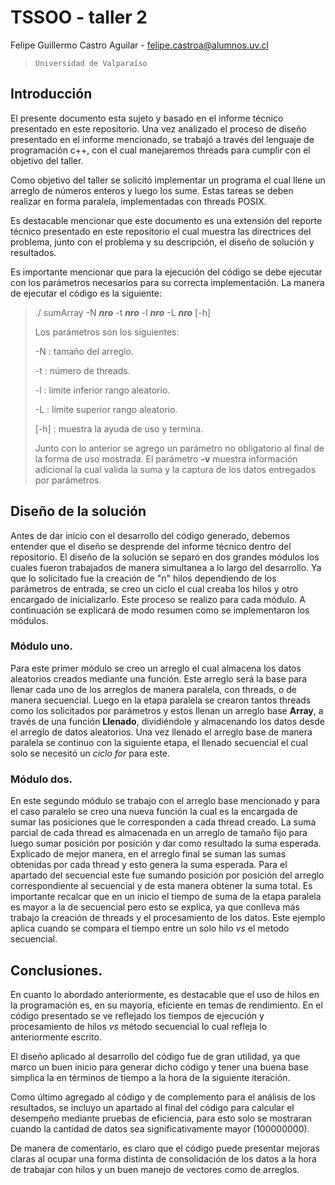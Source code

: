 # TSSOO - taller 2

Felipe Guillermo Castro Aguilar - <felipe.castroa@alumnos.uv.cl>

>`Universidad de Valparaíso`

## Introducción

El presente documento esta sujeto y basado en el informe técnico presentado en este repositorio. 
Una vez analizado el proceso de diseño presentado en el informe mencionado, se trabajó a través del lenguaje de programación c++, con el cual manejaremos threads para cumplir con el objetivo del taller.

Como objetivo del taller se solicitó implementar un programa el cual llene un arreglo de números enteros y luego los sume. Estas tareas se deben realizar en forma paralela, implementadas con threads POSIX.

Es destacable mencionar que este documento es una extensión del reporte técnico presentado en este repositorio el cual muestra las directrices del problema, junto con el problema y su descripción, el diseño de solución y resultados.

Es importante mencionar que para la ejecución del código se debe ejecutar con los parámetros necesarios para su correcta implementación. La manera de ejecutar el código es la siguiente:

> ./ sumArray -N **_nro_** -t  **_nro_** -l  **_nro_** -L  **_nro_** [-h]
>
>Los parámetros son los siguientes:
>
>-N : tamaño del arreglo.
>
>-t : número de threads.
>
>-l : limite inferior rango aleatorio.
>
>-L : límite superior rango aleatorio.
>
>[-h] : muestra la ayuda de uso y termina. 
>
>Junto con lo anterior se agrego un parámetro no obligatorio al final de la forma de uso mostrada. El parámetro **-v** muestra información adicional la cual valida la suma y la captura de los datos entregados por parámetros.
## Diseño de la solución

Antes de dar inicio con el desarrollo del código generado, debemos entender que el diseño se desprende del informe técnico dentro del repositorio.
El diseño de la solución se separó en dos grandes módulos los cuales fueron trabajados de manera simultanea a lo largo del desarrollo. Ya que lo solicitado fue la creación de "n" hilos dependiendo de los parámetros de entrada, se creo un ciclo el cual creaba los hilos y otro encargado de inicializarlo. Este proceso se realizo para cada módulo.
A continuación se explicará de modo resumen como se implementaron los módulos.

### Módulo uno.

Para este primer módulo se creo un arreglo el cual almacena los datos aleatorios creados mediante una función. Este arreglo será la base para llenar cada uno de los arreglos de manera paralela, con threads, o de manera secuencial. Luego en la etapa paralela se crearon tantos threads como los solicitados por parámetros y estos llenan un arreglo base **Array**, a través de una función **Llenado**, dividiéndole y almacenando los datos desde el arreglo de datos aleatorios.
Una vez llenado el arreglo base de manera paralela se continuo con la siguiente etapa, el llenado secuencial el cual solo se necesitó un _ciclo for_ para este.

### Módulo dos.

En este segundo módulo se trabajo con el arreglo base mencionado y para el caso paralelo se creo una nueva función la cual es la encargada de sumar las posiciones que le corresponden a cada thread creado. La suma parcial de cada thread es almacenada en un arreglo de tamaño fijo para luego sumar posición por posición y dar como resultado la suma esperada. Explicado de mejor manera, en el arreglo final se suman las sumas obtenidas por cada thread y esto genera la suma esperada.
Para el apartado del secuencial este fue sumando posición por posición del arreglo correspondiente al secuencial y de esta manera obtener la suma total. 
Es importante recalcar que en un inicio el tiempo de suma de la etapa paralela es mayor a la de secuencial pero esto se explica, ya que conlleva más trabajo la creación de threads y el procesamiento de los datos. Este ejemplo aplica cuando se compara el tiempo entre un solo hilo _vs_ el metodo secuencial.

## Conclusiones.
En cuanto lo abordado anteriormente, es destacable que el uso de hilos en la programación es, en su mayoría, eficiente en temas de rendimiento. En el código presentado se ve reflejado los tiempos de ejecución y procesamiento de hilos _vs_ método secuencial lo cual refleja lo anteriormente escrito.

El diseño aplicado al desarrollo del código fue de gran utilidad, ya que marco un buen inicio para generar dicho código y tener una buena base simplica la en términos de tiempo a la hora de la siguiente iteración.

Como último agregado al código y de complemento para el análisis de los resultados, se incluyo un apartado al final del código para calcular el desempeño mediante pruebas de eficiencia, para esto solo se mostraran cuando la cantidad de datos sea significativamente mayor (100000000).

De manera de comentario, es claro que el código puede presentar mejoras claras al ocupar una forma distinta de consolidación de los datos a la hora de trabajar con hilos y un buen manejo de vectores como de arreglos. 